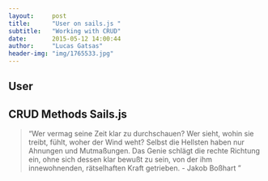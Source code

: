 ```yaml
---
layout:     post
title:      "User on sails.js "
subtitle:   "Working with CRUD"
date:       2015-05-12 14:00:44
author:     "Lucas Gatsas"
header-img: "img/1765533.jpg"
---
```

<h2 class="section-heading">User </h2>
<h2 class="section-heading">CRUD Methods Sails.js</h2>



<blockquote>
“Wer vermag seine Zeit klar zu durchschauen? Wer sieht, wohin sie treibt, fühlt, woher der Wind weht? Selbst die Hellsten haben nur Ahnungen und Mutmaßungen. Das Genie schlägt die rechte Richtung ein, ohne sich dessen klar bewußt zu sein, von der ihm innewohnenden, rätselhaften Kraft getrieben. - Jakob Boßhart  ” 
</blockquote>

